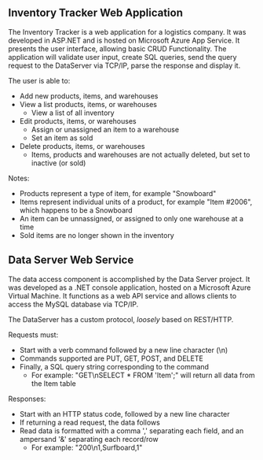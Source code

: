 ## Inventory Tracker Web Application

The Inventory Tracker is a web application for a logistics company. It was developed in ASP.NET and is hosted on Microsoft Azure App Service. It presents the user interface, allowing basic CRUD Functionality. The application will validate user input, create SQL queries, send the query request to the DataServer via TCP/IP, parse the response and display it.

The user is able to:
* Add new products, items, and warehouses
* View a list products, items, or warehouses
	* View a list of all inventory
* Edit products, items, or warehouses
	* Assign or unassigned an item to a warehouse
	* Set an item as sold
* Delete products, items, or warehouses
	* Items, products and warehouses are not actually deleted, but set to inactive (or sold)

Notes: 
* Products represent a type of item, for example "Snowboard"
* Items represent individual units of a product, for example "Item #2006", which happens to be a Snowboard
* An item can be unnassigned, or assigned to only one warehouse at a time
* Sold items are no longer shown in the inventory

## Data Server Web Service

The data access component is accomplished by the Data Server project. It was developed as a .NET console application, hosted on a Microsoft Azure Virtual Machine. It functions as a web API service and allows clients to access the MySQL database via TCP/IP. 

The DataServer has a custom protocol, *loosely* based on REST/HTTP. 

Requests must:
* Start with a verb command followed by a new line character (\n)
* Commands supported are PUT, GET, POST, and DELETE
* Finally, a SQL query string corresponding to the command
	* For example: "GET\nSELECT * FROM 'Item';" will return all data from the Item table

Responses:
* Start with an HTTP status code, followed by a new line character
* If returning a read request, the data follows
* Read data is formatted with a comma ',' separating each field, and an ampersand '&' separating each record/row
	* For example: "200\n1,Surfboard,1" 